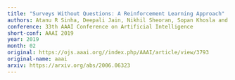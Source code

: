 ```yaml
---
title: "Surveys Without Questions: A Reinforcement Learning Approach"
authors: Atanu R Sinha, Deepali Jain, Nikhil Sheoran, Sopan Khosla and Reshmi Sasidharan
conference: 33th AAAI Conference on Artificial Intelligence
short-conf: AAAI 2019
year: 2019
month: 02
original: https://ojs.aaai.org//index.php/AAAI/article/view/3793
original-name: aaai
arxiv: https://arxiv.org/abs/2006.06323
---
```

